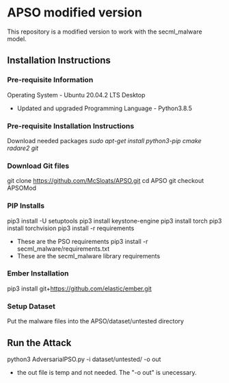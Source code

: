 # APSO modified version
This repository is a modified version to work with the secml_malware model.

## Installation Instructions
### Pre-requisite Information
Operating System - Ubuntu 20.04.2 LTS Desktop
- Updated and upgraded
Programming Language - Python3.8.5

### Pre-requisite Installation Instructions
Download needed packages
*sudo apt-get install python3-pip cmake radare2 git*

### Download Git files
git clone https://github.com/McSloats/APSO.git
cd APSO
git checkout APSOMod

### PIP Installs
pip3 install -U setuptools
pip3 install keystone-engine
pip3 install torch
pip3 install torchvision
pip3 install -r requirements
 - These are the PSO requirements
pip3 install -r secml_malware/requirements.txt
- These are the secml_malware library requirements

### Ember Installation
pip3 install git+https://github.com/elastic/ember.git

### Setup Dataset
Put the malware files into the APSO/dataset/untested directory
## Run the Attack
python3 AdversarialPSO.py -i dataset/untested/ -o out
- the out file is temp and not needed. The "-o out" is unecessary.
